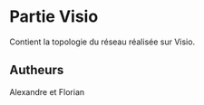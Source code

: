 # Partie Visio

Contient la topologie du réseau réalisée sur Visio.

## Autheurs

Alexandre et Florian
